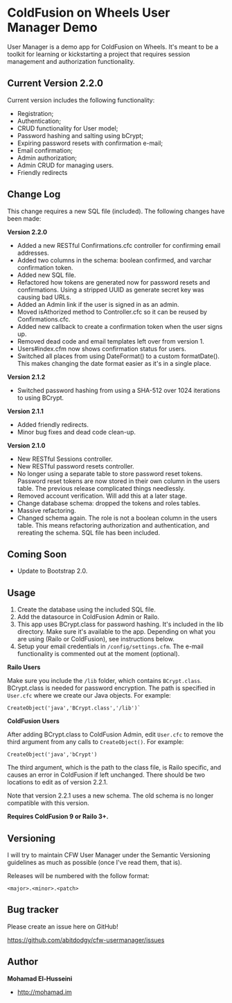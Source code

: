 ColdFusion on Wheels User Manager Demo
======================================

User Manager is a demo app for ColdFusion on Wheels. It's meant to be a toolkit for learning or kickstarting a project that requires session management and authorization functionality.


Current Version 2.2.0
---------------------

Current version includes the following functionality:

* Registration;
* Authentication;
* CRUD functionality for User model;
* Password hashing and salting using bCrypt;
* Expiring password resets with confirmation e-mail;
* Email confirmation;
* Admin authorization;
* Admin CRUD for managing users.
* Friendly redirects

Change Log
----------

This change requires a new SQL file (included). The following changes have been made:

**Version 2.2.0**
* Added a new RESTful Confirmations.cfc controller for confirming email addresses.
* Added two columns in the schema: boolean confirmed, and varchar confirmation token.
* Added new SQL file.
* Refactored how tokens are generated now for password resets and confirmations. Using a stripped UUID as generate secret key was causing bad URLs.
* Added an Admin link if the user is signed in as an admin.
* Moved isAthorized method to Controller.cfc so it can be reused by Confirmations.cfc.
* Added new callback to create a confirmation token when the user signs up.
* Removed dead code and email templates left over from version 1.
* Users#index.cfm now shows confirmation status for users.
* Switched all places from using DateFormat() to a custom formatDate(). This makes changing the date format easier as it's in a single place.


**Version 2.1.2**
* Switched password hashing from using a SHA-512 over 1024 iterations to using BCrypt.

**Version 2.1.1**
* Added friendly redirects.
* Minor bug fixes and dead code clean-up.

**Version 2.1.0**
* New RESTful Sessions controller.
* New RESTful password resets controller.
* No longer using a separate table to store password reset tokens. Password reset tokens are now stored in their own column in the users table. The previous release complicated things needlessly.
* Removed account verification. Will add this at a later stage.
* Change database schema: dropped the tokens and roles tables.
* Massive refactoring.
* Changed schema again. The role is not a boolean column in the users table. This means refactoring authorization and authentication, and rereating the schema. SQL file has been included.

Coming Soon
-----------

* Update to Bootstrap 2.0.

Usage
-----

1. Create the database using the included SQL file.
2. Add the datasource in ColdFusion Admin or Railo.
3. This app uses BCrypt.class for password hashing. It's included in the lib directory. Make sure it's available to the app. Depending on what you are using (Railo or ColdFusion), see instructions below.
4. Setup your email credentials in `/config/settings.cfm`. The e-mail functionality is commented out at the moment (optional).

**Railo Users**

Make sure you include the `/lib` folder, which contains `BCrypt.class`. BCrypt.class is needed for password encryption. The path is specified in `User.cfc` where we create our Java objects. For example:

    CreateObject('java','BCrypt.class','/lib')`

**ColdFusion Users**

After adding BCrypt.class to ColdFusion Admin, edit `User.cfc` to remove the third argument from any calls to `CreateObject()`. For example:

    CreateObject('java','bCrypt')

The third argument, which is the path to the class file, is Railo specific, and causes an error in ColdFusion if left unchanged. There should be two locations to edit as of version 2.2.1.

Note that version 2.2.1 uses a new schema. The old schema is no longer compatible with this version.

**Requires ColdFusion 9 or Railo 3+.**

Versioning
----------

I will try to maintain CFW User Manager under the Semantic Versioning guidelines as much as possible (once I've read them, that is).

Releases will be numbered with the follow format:

`<major>.<minor>.<patch>`

Bug tracker
-----------

Please create an issue here on GitHub!

https://github.com/abitdodgy/cfw-usermanager/issues


Author
-------

**Mohamad El-Husseini**

+ http://mohamad.im